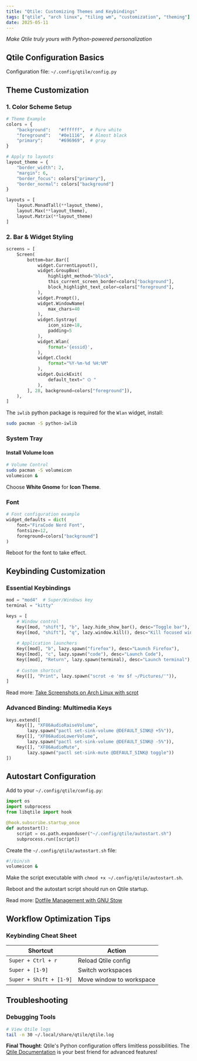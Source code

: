 ```yaml
---
title: "Qtile: Customizing Themes and Keybindings"
tags: ["qtile", "arch linux", "tiling wm", "customization", "theming"]
date: 2025-05-11
---
```



*Make Qtile truly yours with Python-powered personalization*


## **Qtile Configuration Basics**
Configuration file: `~/.config/qtile/config.py`  

## **Theme Customization**

### **1. Color Scheme Setup**
```python
# Theme Example
colors = {
    "background":   "#ffffff",  # Pure white
    "foreground":   "#0e1116",  # Almost black
    "primary":      "#696969",  # gray
}

# Apply to layouts
layout_theme = {
    "border_width": 2,
    "margin": 6,
    "border_focus": colors["primary"],
    "border_normal": colors["background"]
}

layouts = [
    layout.MonadTall(**layout_theme),
    layout.Max(**layout_theme),
    layout.Matrix(**layout_theme)
]
```

### **2. Bar & Widget Styling**
```python
screens = [
    Screen(
        bottom=bar.Bar([
            widget.CurrentLayout(),
            widget.GroupBox(
                highlight_method="block",
                this_current_screen_border=colors["background"],
                block_highlight_text_color=colors["foreground"],
            ),
            widget.Prompt(),
            widget.WindowName(
                max_chars=40
            ),
            widget.Systray(
                icon_size=18,
                padding=5
            ),
            widget.Wlan(
                format='{essid}',
            ),
            widget.Clock(
                format="%Y-%m-%d %H:%M"
            ),
            widget.QuickExit(
                default_text=" ⏻ "
            ),
        ], 28, background=colors["foreground"]),
    ),
]
```

The `iwlib` python package is required for the `Wlan` widget, install:

```bash
sudo pacman -S python-iwlib
```

### System Tray

#### Install Volume Icon

```bash
# Volume Control
sudo pacman -S volumeicon
volumeicon &
```
Choose **White Gnome** for **Icon Theme**.

### Font

```python
# Font configuration example
widget_defaults = dict(
    font="FiraCode Nerd Font",
    fontsize=12,
    foreground=colors["background"]
)
```

Reboot for the font to take effect.

## **Keybinding Customization**

### **Essential Keybindings**
```python
mod = "mod4"  # Super/Windows key
terminal = "kitty"

keys = [
    # Window control
    Key([mod, "shift"], "b", lazy.hide_show_bar(), desc="Toggle bar"),
    Key([mod, "shift"], "q", lazy.window.kill(), desc="Kill focused window"),
    
    # Application launchers
    Key([mod], "b", lazy.spawn("firefox"), desc="Launch Firefox"),
    Key([mod], "c", lazy.spawn("code"), desc="Launch Code"),
    Key([mod], "Return", lazy.spawn(terminal), desc="Launch terminal"),
    
    # Custom shortcut
    Key([], "Print", lazy.spawn("scrot -e 'mv $f ~/Pictures/'")),
]
```

Read more: [Take Screenshots on Arch Linux with scrot](./scrot-screenshot)

### **Advanced Binding: Multimedia Keys**
```python
keys.extend([
    Key([], "XF86AudioRaiseVolume", 
        lazy.spawn("pactl set-sink-volume @DEFAULT_SINK@ +5%")),
    Key([], "XF86AudioLowerVolume", 
        lazy.spawn("pactl set-sink-volume @DEFAULT_SINK@ -5%")),
    Key([], "XF86AudioMute", 
        lazy.spawn("pactl set-sink-mute @DEFAULT_SINK@ toggle"))
])
```

## **Autostart Configuration**

Add to your `~/.config/qtile/config.py`:

```python
import os
import subprocess
from libqtile import hook

@hook.subscribe.startup_once
def autostart():
    script = os.path.expanduser("~/.config/qtile/autostart.sh")
    subprocess.run([script])
```

Create the `~/.config/qtile/autostart.sh` file:

```bash
#!/bin/sh
volumeicon &
```

Make the script executable with `chmod +x ~/.config/qtile/autostart.sh`.

Reboot and the autostart script should run on Qtile startup.

Read more: [Dotfile Management with GNU Stow](./stow-dotfiles-management)

## **Workflow Optimization Tips**

### **Keybinding Cheat Sheet**

| Shortcut                | Action                   |
| ----------------------- | ------------------------ |
| `Super + Ctrl + r`      | Reload Qtile config      |
| `Super + [1-9]`         | Switch workspaces        |
| `Super + Shift + [1-9]` | Move window to workspace |



## **Troubleshooting**


### **Debugging Tools**
```bash
# View Qtile logs
tail -n 30 ~/.local/share/qtile/qtile.log
```


**Final Thought**: Qtile's Python configuration offers limitless possibilities. The [Qtile Documentation](http://docs.qtile.org) is your best friend for advanced features!


